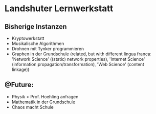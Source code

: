 # Landshuter Lernwerkstatt

## Bisherige Instanzen
- Kryptowerkstatt
- Musikalische Algorithmen
- Drohnen mit Tynker programmieren
- Graphen in der Grundschule (related, but with different lingua franca: 'Network Science' ((static) network
  properties), 'Internet Science' (information
  propagation/transformation), 'Web Science' (content linkage))

## @Future:
- Physik > Prof. Hoehling anfragen
- Mathematik in der Grundschule
- Chaos macht Schule
